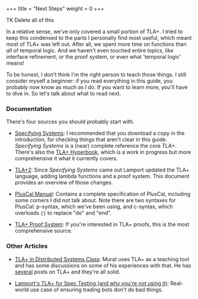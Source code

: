 +++
title = "Next Steps"
weight = 0
+++

TK Delete all of this

In a relative sense, we've only covered a small portion of TLA+. I tried to keep this condensed to the parts I personally find most useful, which meant most of TLA+ was left out. After all, we spent more time on functions than _all_ of temporal logic. And we haven't even touched entire topics, like interface refinement, or the proof system, or even what 'temporal logic' means!

To be honest, I don't think I'm the right person to teach those things. I still consider myself a beginner: if you read everything in this guide, you probably now know as much as I do. If you want to learn more, you'll have to dive in. So let's talk about what to read next.

### Documentation

There's four sources you should probably start with.

* [Specifying Systems](https://research.microsoft.com/en-us/um/people/lamport/tla/book.html): I recommended that you download a copy in the introduction, for checking things that aren't clear in this guide. _Specifying Systems_ is a (near) complete reference the core TLA+. There's also the [TLA+ Hyperbook](https://research.microsoft.com/en-us/um/people/lamport/tla/hyperbook.html), which is a work in progress but more comprehensive it what it currently covers.

* [TLA+2](https://research.microsoft.com/en-us/um/people/lamport/tla/tla2.html): Since _Specifying Systems_ came out Lamport updated the TLA+ language, adding lambda functions and a proof system. This document provides an overview of those changes.

* [PlusCal Manual](https://research.microsoft.com/en-us/um/people/lamport/tla/pluscal.html): Contains a complete specification of PlusCal, including some corners I did not talk about. Note there are two syntaxes for PlusCal: p-syntax, which we've been using, and c-syntax, which overloads `{}` to replace "do" and "end".

* [TLA+ Proof System](https://tla.msr-inria.inria.fr/tlaps/content/Documentation/Tutorial/The_example.html): If you're interested in TLA+ proofs, this is the most comprehensive source.

### Other Articles

* [TLA+ in Distributed Systems Class](http://muratbuffalo.blogspot.com/2015/01/my-experience-with-using-tla-in.html): Murat uses TLA+ as a teaching tool and has some discussions on some of his experiences with that. He has [several](http://muratbuffalo.blogspot.com/search/label/tla) posts on TLA+ and they're all solid.

* [Lamport's TLA+ for Spec Testing (and why you're not using it)](https://www.linkedin.com/pulse/lamports-tla-spec-testing-why-youre-using-nira-amit): Real-world use case of ensuring trading bots don't do bad things.
